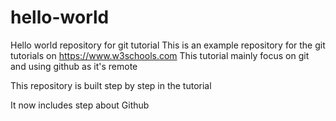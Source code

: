 # hello-world
Hello world repository for git tutorial
This is an example repository for the git tutorials on https://www.w3schools.com
This tutorial mainly focus on git and using github as it's remote

This repository is built step by step in the tutorial

It now includes step about Github
